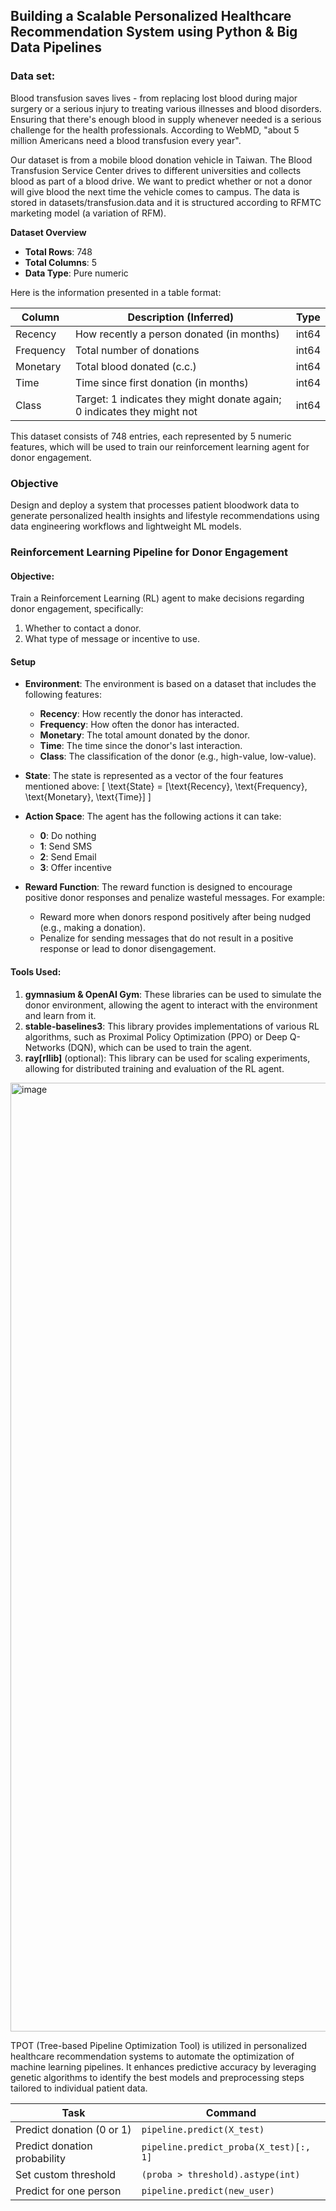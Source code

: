 ## Building a Scalable Personalized Healthcare Recommendation System using Python & Big Data Pipelines
### Data set: 
Blood transfusion saves lives - from replacing lost blood during major surgery or a serious injury to treating various illnesses and blood disorders. Ensuring that there's enough blood in supply whenever needed is a serious challenge for the health professionals. According to WebMD, "about 5 million Americans need a blood transfusion every year".

Our dataset is from a mobile blood donation vehicle in Taiwan. The Blood Transfusion Service Center drives to different universities and collects blood as part of a blood drive. We want to predict whether or not a donor will give blood the next time the vehicle comes to campus. The data is stored in datasets/transfusion.data and it is structured according to RFMTC marketing model (a variation of RFM).

**Dataset Overview**  

- **Total Rows**: 748  
- **Total Columns**: 5  
- **Data Type**: Pure numeric  

Here is the information presented in a table format:

| Column     | Description (Inferred)                                   | Type   |
|------------|---------------------------------------------------------|--------|
| Recency    | How recently a person donated (in months)               | int64  |
| Frequency  | Total number of donations                                | int64  |
| Monetary   | Total blood donated (c.c.)                              | int64  |
| Time       | Time since first donation (in months)                   | int64  |
| Class      | Target: 1 indicates they might donate again; 0 indicates they might not | int64  |


This dataset consists of 748 entries, each represented by 5 numeric features, which will be used to train our reinforcement learning agent for donor engagement.

### Objective

Design and deploy a system that processes patient bloodwork data to generate personalized health insights and lifestyle recommendations using data engineering workflows and lightweight ML models.

### Reinforcement Learning Pipeline for Donor Engagement

#### Objective:
Train a Reinforcement Learning (RL) agent to make decisions regarding donor engagement, specifically:
1. Whether to contact a donor.
2. What type of message or incentive to use.

#### Setup

- **Environment**: The environment is based on a dataset that includes the following features:
  - **Recency**: How recently the donor has interacted.
  - **Frequency**: How often the donor has interacted.
  - **Monetary**: The total amount donated by the donor.
  - **Time**: The time since the donor's last interaction.
  - **Class**: The classification of the donor (e.g., high-value, low-value).

- **State**: The state is represented as a vector of the four features mentioned above:
  \[
  \text{State} = [\text{Recency}, \text{Frequency}, \text{Monetary}, \text{Time}]
  \]

- **Action Space**: The agent has the following actions it can take:
  - **0**: Do nothing
  - **1**: Send SMS
  - **2**: Send Email
  - **3**: Offer incentive

- **Reward Function**: The reward function is designed to encourage positive donor responses and penalize wasteful messages. For example:
  - Reward more when donors respond positively after being nudged (e.g., making a donation).
  - Penalize for sending messages that do not result in a positive response or lead to donor disengagement.

#### Tools Used:
1. **gymnasium & OpenAI Gym**: These libraries can be used to simulate the donor environment, allowing the agent to interact with the environment and learn from it.
2. **stable-baselines3**: This library provides implementations of various RL algorithms, such as Proximal Policy Optimization (PPO) or Deep Q-Networks (DQN), which can be used to train the agent.
3. **ray[rllib]** (optional): This library can be used for scaling experiments, allowing for distributed training and evaluation of the RL agent.


<img width="2846" height="1518" alt="image" src="https://github.com/user-attachments/assets/3271534a-3f1e-471b-b8f4-18330bb525f0" />


TPOT (Tree-based Pipeline Optimization Tool) is utilized in personalized healthcare recommendation systems to automate the optimization of machine learning pipelines. It enhances predictive accuracy by leveraging genetic algorithms to identify the best models and preprocessing steps tailored to individual patient data. 

| Task                         | Command                                |
| ---------------------------- | -------------------------------------- |
| Predict donation (0 or 1)    | `pipeline.predict(X_test)`             |
| Predict donation probability | `pipeline.predict_proba(X_test)[:, 1]` |
| Set custom threshold         | `(proba > threshold).astype(int)`      |
| Predict for one person       | `pipeline.predict(new_user)`           |

